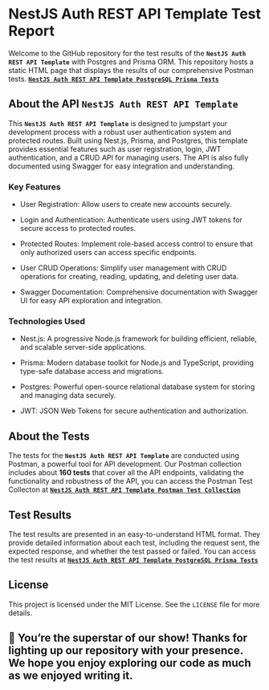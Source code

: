 # NestJS Auth REST API Template Test Report
Welcome to the GitHub repository for the test results of the **`NestJS Auth REST API Template`** with Postgres and Prisma ORM. This repository hosts a static HTML page that displays the results of our comprehensive Postman tests.
[**`NestJS Auth REST API Template PostgreSQL Prisma Tests`**](https://juliancallejas.github.io/NestJS-Auth-REST-API-Template-Postgres-Prisma-Test/)

## About the API **`NestJS Auth REST API Template`**

This **`NestJS Auth REST API Template`** is designed to jumpstart your development process with a robust user authentication system and protected routes. Built using Nest.js, Prisma, and Postgres, this template provides essential features such as user registration, login, JWT authentication, and a CRUD API for managing users. The API is also fully documented using Swagger for easy integration and understanding.

### Key Features

- User Registration: Allow users to create new accounts securely.

- Login and Authentication: Authenticate users using JWT tokens for secure access to protected routes.

- Protected Routes: Implement role-based access control to ensure that only authorized users can access specific endpoints.

- User CRUD Operations: Simplify user management with CRUD operations for creating, reading, updating, and deleting user data.

- Swagger Documentation: Comprehensive documentation with Swagger UI for easy API exploration and integration.

### Technologies Used

- Nest.js: A progressive Node.js framework for building efficient, reliable, and scalable server-side applications.

- Prisma: Modern database toolkit for Node.js and TypeScript, providing type-safe database access and migrations.

- Postgres: Powerful open-source relational database system for storing and managing data securely.

- JWT: JSON Web Tokens for secure authentication and authorization.


## About the Tests

The tests for the **`NestJS Auth REST API Template`** are conducted using Postman, a powerful tool for API development. Our Postman collection includes about **160 tests** that cover all the API endpoints, validating the functionality and robustness of the API, you can access the Postman Test Collecton at [**`NestJS Auth REST API Template Postman Test Collection`**](https://www.postman.com/jc-develop/workspace/nest-auth-rest-apis/documentation/22997111-7ae8198b-97f8-4e01-9830-77dd1e10088b)

## Test Results

The test results are presented in an easy-to-understand HTML format. They provide detailed information about each test, including the request sent, the expected response, and whether the test passed or failed.
You can access the test results at [**`NestJS Auth REST API Template PostgreSQL Prisma Tests`**](https://juliancallejas.github.io/NestJS-Auth-REST-API-Template-Postgres-Prisma-Test/)

## License

This project is licensed under the MIT License. See the `LICENSE` file for more details.

## 🌟 You’re the superstar of our show! Thanks for lighting up our repository with your presence. We hope you enjoy exploring our code as much as we enjoyed writing it.
